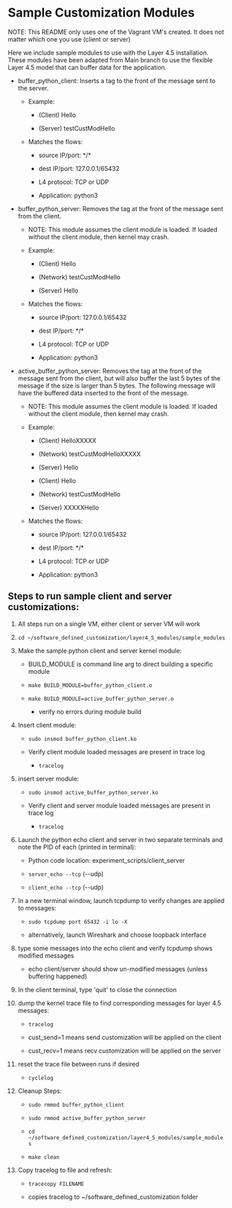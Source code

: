 # Sample Customization Modules

NOTE: This README only uses one of the Vagrant VM's created.  It does not matter which one you use (client or server)


Here we include sample modules to use with the Layer 4.5 installation.  These modules have been adapted from Main branch to use the flexible Layer 4.5 model that can buffer data for the application.


* buffer\_python\_client: Inserts a tag to the front of the message sent to
the server.

    * Example:

        * (Client) Hello

        * (Server) testCustModHello

    * Matches the flows:

      * source IP/port: \*/\*

      * dest IP/port: 127.0.0.1/65432

      * L4 protocol: TCP or UDP

      * Application: python3


* buffer\_python\_server: Removes the tag at the front of the message sent from
the client.

    * NOTE: This module assumes the client module is loaded.  If loaded without
    the client module, then kernel may crash.

    * Example:

        * (Client) Hello

        * (Network) testCustModHello

        * (Server) Hello

    * Matches the flows:

      * source IP/port: 127.0.0.1/65432

      * dest IP/port: \*/\*

      * L4 protocol: TCP or UDP

      * Application: python3    


* active\_buffer\_python\_server: Removes the tag at the front of the message sent from
the client, but will also buffer the last 5 bytes of the message if the size is larger than 5 bytes.  The following message will have the buffered data inserted to the front of the message.

    * NOTE: This module assumes the client module is loaded.  If loaded without
    the client module, then kernel may crash.

    * Example:

        * (Client) HelloXXXXX

        * (Network) testCustModHelloXXXXX

        * (Server) Hello

        * (Client) Hello

        * (Network) testCustModHello

        * (Server) XXXXXHello

    * Matches the flows:

      * source IP/port: 127.0.0.1/65432

      * dest IP/port: \*/\*

      * L4 protocol: TCP or UDP

      * Application: python3 



## Steps to run sample client and server customizations:

1) All steps run on a single VM, either client or server VM will work

1) `cd ~/software_defined_customization/layer4_5_modules/sample_modules`

1) Make the sample python client and server kernel module:

    * BUILD\_MODULE is command line arg to direct building a specific module

    * `make BUILD_MODULE=buffer_python_client.o`

    * `make BUILD_MODULE=active_buffer_python_server.o`

        * verify no errors during module build



1) Insert client module:

    * `sudo insmod buffer_python_client.ko`

    * Verify client module loaded messages are present in trace log

        * `tracelog`


1) insert server module:

    * `sudo insmod active_buffer_python_server.ko`

    * Verify client and server module loaded messages are present in trace log

        * `tracelog`



1) Launch the python echo client and server in two separate terminals and note the PID of each (printed in terminal):

    * Python code location: experiment_scripts/client\_server

    * `server_echo --tcp` (--udp)

    * `client_echo --tcp` (--udp)


1) In a new terminal window, launch tcpdump to verify changes are applied to messages:

    * `sudo tcpdump port 65432 -i lo -X`

    * alternatively, launch Wireshark and choose loopback interface



1) type some messages into the echo client and verify tcpdump shows modified messages

    * echo client/server should show un-modified messages (unless buffering happened)


1) In the client terminal, type 'quit' to close the connection


1) dump the kernel trace file to find corresponding messages for layer 4.5 messages:

    * `tracelog`

    * cust\_send=1 means send customization will be applied on the client

    * cust\_recv=1 means recv customization will be applied on the server



1) reset the trace file between runs if desired

    * `cyclelog`



1) Cleanup Steps:

    * `sudo rmmod buffer_python_client`

    * `sudo rmmod active_buffer_python_server`

    * `cd ~/software_defined_customization/layer4_5_modules/sample_modules`

    * `make clean`

  


1) Copy tracelog to file and refresh:

    * `tracecopy FILENAME`

    * copies tracelog to ~/software_defined_customization folder
